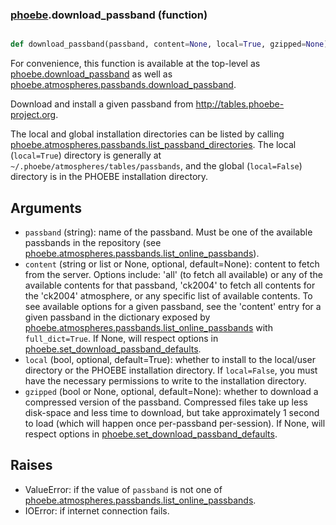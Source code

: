 ### [phoebe](phoebe.md).download_passband (function)


```py

def download_passband(passband, content=None, local=True, gzipped=None)

```



For convenience, this function is available at the top-level as
[phoebe.download_passband](phoebe.download_passband.md) as well as
[phoebe.atmospheres.passbands.download_passband](phoebe.atmospheres.passbands.download_passband.md).

Download and install a given passband from
<a href="http://tables.phoebe-project.org">http://tables.phoebe-project.org</a>.

The local and global installation directories can be listed by calling
[phoebe.atmospheres.passbands.list_passband_directories](phoebe.atmospheres.passbands.list_passband_directories.md).  The local
(`local=True`) directory is generally at
`~/.phoebe/atmospheres/tables/passbands`, and the global (`local=False`)
directory is in the PHOEBE installation directory.

Arguments
----------
* `passband` (string): name of the passband.  Must be one of the available
    passbands in the repository (see
    [phoebe.atmospheres.passbands.list_online_passbands](phoebe.atmospheres.passbands.list_online_passbands.md)).
* `content` (string or list or None, optional, default=None): content to fetch
    from the server.  Options include: 'all' (to fetch all available)
    or any of the available contents for that passband, 'ck2004' to fetch
    all contents for the 'ck2004' atmosphere, or any specific list of
    available contents.  To see available options for a given passband, see
    the 'content' entry for a given passband in the dictionary exposed by
    [phoebe.atmospheres.passbands.list_online_passbands](phoebe.atmospheres.passbands.list_online_passbands.md)
    with `full_dict=True`.  If None, will respect options in
    [phoebe.set_download_passband_defaults](phoebe.set_download_passband_defaults.md).
* `local` (bool, optional, default=True): whether to install to the local/user
    directory or the PHOEBE installation directory.  If `local=False`, you
    must have the necessary permissions to write to the installation
    directory.
* `gzipped` (bool or None, optional, default=None): whether to download a
    compressed version of the passband.  Compressed files take up less
    disk-space and less time to download, but take approximately 1 second
    to load (which will happen once per-passband per-session).  If None,
    will respect options in [phoebe.set_download_passband_defaults](phoebe.set_download_passband_defaults.md).

Raises
--------
* ValueError: if the value of `passband` is not one of
    [phoebe.atmospheres.passbands.list_online_passbands](phoebe.atmospheres.passbands.list_online_passbands.md).
* IOError: if internet connection fails.

